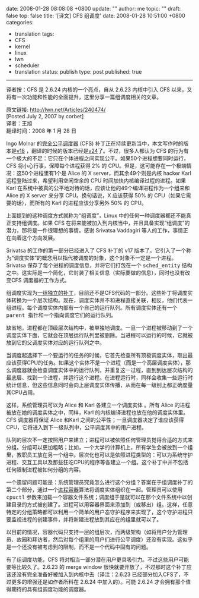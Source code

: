 date: 2008-01-28 08:08:08 +0800
update: ""
author: me
topic: ""
draft: false
top: false
title: '[译文] CFS 组调度'
date: 2008-01-28 10:51:00 +0800
categories:
- translation
tags:
- CFS
- kernel
- linux
- lwn
- scheduler
- translation
status: publish
type: post
published: true
---
<p>译者按：CFS 是 2.6.24 内核的一个亮点，自从 2.6.23 内核中引入 CFS 以来，又将有一次功能和性能的全面提升，这里分享一篇组调度相关的文章。</p>

<p>原文链接: <a href="http://lwn.net/Articles/240474/">http://lwn.net/Articles/240474/</a>    <br />[Posted July 2, 2007 by corbet]    <br />译者：王旭    <br />翻译时间：2008 年 1 月 28 日</p>

<p>Ingo Molnar 的<a href="http://lwn.net/Articles/230574/">完全公平调度器</a> (CFS) 补丁正在持续更新当中，本文写作时的版本是<a href="http://lwn.net/Articles/239553/">v18</a> ，翻译的时候的版本已经是<a href="http://people.redhat.com/mingo/cfs-scheduler/">v24</a>了。不过，很多人都认为 CFS 的行为有一个极大的不足：它只在个体进程之间实现公平。如果50个进程想要同时运行，CFS 将小心行事，保障每个进程获得 2% 的 CPU。但是，这可能存在一个极端情况：这50个进程里有1个是 Alice 的 X server，而其余49个则是内核 hacker Karl 远程登陆过来，希望利用空闲空余的 CPU 时间加快内核编译过程的进程。如果 Karl 在系统中被真的公平地对待的话，应该让他的49个编译进程作为一个组来和 Alice 的 X server 来分享 CPU。换句话说，X 应该获得 50% 的 CPU（如果它需要的话），而所有的 Karl 的进程应该分享另外 50% 的 CPU。</p>

<p>上面提到的这种调度方式就称为“组调度”，Linux 中的任何一种调度器都还不能真正支持组调度。如果 CFS 在将来能被加入到内核当中，并且具备实现“组调度”的潜力，那将是一件很理想的事情。感谢 Srivatsa Vaddagiri 等人的工作，事情正在向着这个方向发展。</p>

<p>Srivatsa 的工作的第一部分已经进入了 CFS 补丁的 v17 版本了。它引入了一个称为“调度实体”的概念用以指代被调度的对象，这个对象不一定是一个进程。Srivatsa 保存了每个进程的调度信息，并将它们打包在一个 <tt>sched_entity</tt> 结构之中。这实际是一个简化，它封装了相关信息（实际要做的信息），同时也没有改变CFS 调度器的工作方式。</p>

<p>组调度实现为<a href="http://lwn.net/Articles/239619/">一组独立的补丁</a>，目前还不是CFS代码的一部分。这些补丁将调度实体转换为一个层次结构。现在，调度实体并不和进程直接关联，相反，他们代表一组进程。每个调度实体内部有一个自己的运行队列。所有调度实体还有一个 <tt>parent </tt>指针和一个指向调度它们的运行队列。</p>

<p>缺省地，进程都在顶级层次结构中，被单独地调度。一旦一个进程被移动到了一个调度实体下面，它就会在顶层运行队列里被删除。当进程可以运行的时候，它就被放到它的父调度实体对应的运行队列之中。</p>

<p>当调度起选择下一个要运行的任务的时候，它首先检查所有顶极调度实体，取出最应该获得CPU的任务。如果这个实体不是一个进程（而是一个高层调度实体），那么调度器就会检查调度实体中的运行队列，并重复这一过程，直到到达层次结构的最底层、找到一个进程，并运行这个进程。在进程运行时，同样会收集一些运行时统计信息，但这些信息同时会向上层调度实体传播，从而在每一级别上都正确度量其CPU占用。</p>

<p>这样，系统管理员可以为 Alice 和 Karl 各建立一个调度实体 。所有 Alice 的进程被放在她的调度实体之中，同样，Karl 的内核编译进程也放在他的调度实体里。CFS 调度器将保证 Alice 和Karl 之间的公平性；一旦调度器决定了谁应该获得 CPU，它将进入到下一级队列中，公平调度其中的用户进程。</p>

<p>队列的层次不一定按照用户来建立；进程可以被依照任何管理员觉得合适的方式来分组。分组可以更加粗略；比如，一个大学的计算机上，所有学生会被放到一个组里，教职员工放在另一个组中。层次化也可以是依照进程类型的：可以为系统守护进程、交互工具以及那些狂吃CPU的程序等各建立一个组。这个补丁中并不包括任何限制进程被如何分组的内容。</p>

<p>一个遗留问题可能是：系统管理员究竟怎么进行这个分组？答案在于组调度补丁的第二个部分，通过一个<a href="http://lwn.net/Articles/236038/">进程容器</a>算法将调度实体组织在一起。管理员可以使用 <tt>cpuctl</tt> 参数来加载一个容器文件系统；调度组于是就可以在那个文件系统中以创建目录的方式被创建了。进程可以用容器界面来添加到（或移出）组。这样，任意特定的分组策略都可以利用一个简单的用户态守护程序来实现了，这个守护进程只要监视进程的创建事件，并将新建进程放到其应在的组里就可以了。</p>

<p>以目前的情况，容器代码只支持一层的组层次，而两级架构（如将用户分为管理员、故园和拜访者，然后对每个组里的用户们进行公平调度）还没有实现。这似乎是一个还没有被考虑到的限制，而不是一个代码中固有的问题。</p>

<p>有了组调度功能，CFS 将对相当一部分潜在用户更具吸引力。不过这些用户可能要等比较久了。2.6.23 的 merge window 很快就要开放了，不过那时这个补丁应该还没有完全准备好被加入到内核中去（译注：2.6.23 已经部分加入CFS了，不过更多的增强还是如作者所料在 2.6.24 中加入的）。可能 2.6.24 才会拥有那个值得期待的具有组调度功能的调度器。</p>
